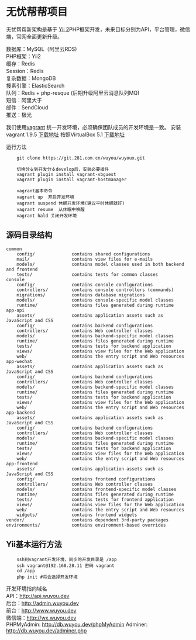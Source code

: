 无忧帮帮项目
===============================

无忧帮帮新架构是基于 [Yii 2](http://www.yiiframework.com/)PHP框架开发，未来目标分别为API，平台管理，微信端，官网全面更新升级。


数据库：MySQL（阿里云RDS)  
PHP框架：Yii2  
缓存：Redis  
Session：Redis  
复杂数据：MongoDB  
搜素引擎：ElasticSearch  
队列：Redis + php-resque (后期升级阿里云消息队列MQ)  
短信：阿里大于  
邮件：SendCloud  
推送：极光  


我们使用[vagrant](https://www.vagrantup.com/) 统一开发环境，必须确保团队成员的开发环境是一致。
安装vagrant 1.9.5 [下载地址](https://www.vagrantup.com/)
按照VirtualBox 5.1 [下载地址](https://www.virtualbox.org/wiki/Downloads)

运行方法
```$xslt
    git clone https://git.281.com.cn/wuyou/wuyoux.git
    
    切换分支到开发分支develop后，安装必要插件
    vagrant plugin install vagrant-vbguest
    vagrant plugin install vagrant-hostmanager
    
    vagrant基本命令
    vagrant up  开启开发环境
    vagrant suspend 休眠开发环境(建议平时休眠就好)
    vagrant resume  从休眠中唤醒
    vagrant hald 关闭开发环境
``` 


源码目录结构
-------------------

```
common
    config/              contains shared configurations
    mail/                contains view files for e-mails
    models/              contains model classes used in both backend and frontend
    tests/               contains tests for common classes    
console
    config/              contains console configurations
    controllers/         contains console controllers (commands)
    migrations/          contains database migrations
    models/              contains console-specific model classes
    runtime/             contains files generated during runtime
app-api
    assets/              contains application assets such as JavaScript and CSS
    config/              contains backend configurations
    controllers/         contains Web controller classes
    models/              contains backend-specific model classes
    runtime/             contains files generated during runtime
    tests/               contains tests for backend application    
    views/               contains view files for the Web application
    web/                 contains the entry script and Web resources
app-wechat
    assets/              contains application assets such as JavaScript and CSS
    config/              contains backend configurations
    controllers/         contains Web controller classes
    models/              contains backend-specific model classes
    runtime/             contains files generated during runtime
    tests/               contains tests for backend application    
    views/               contains view files for the Web application
    web/                 contains the entry script and Web resources
app-backend
    assets/              contains application assets such as JavaScript and CSS
    config/              contains backend configurations
    controllers/         contains Web controller classes
    models/              contains backend-specific model classes
    runtime/             contains files generated during runtime
    tests/               contains tests for backend application    
    views/               contains view files for the Web application
    web/                 contains the entry script and Web resources
app-frontend
    assets/              contains application assets such as JavaScript and CSS
    config/              contains frontend configurations
    controllers/         contains Web controller classes
    models/              contains frontend-specific model classes
    runtime/             contains files generated during runtime
    tests/               contains tests for frontend application
    views/               contains view files for the Web application
    web/                 contains the entry script and Web resources
    widgets/             contains frontend widgets
vendor/                  contains dependent 3rd-party packages
environments/            contains environment-based overrides
```

Yii基本运行方法
--------------------
```$xslt
    ssh到vagrant开发环境，同步的开发目录是 /app
    ssh vagrant@192.168.28.11 密码 vagrant
    cd /app 
    php init #将会选择开发环境 
```
开发环境指向域名  
API：http://api.wuyou.dev  
后台：http://admin.wuyou.dev  
前台：http://www.wuyou.dev  
微信端：http://wx.wuyou.dev  
PHPMyAdmin: http://db.wuyou.dev/phpMyAdmin
Adminer: http://db.wuyou.dev/adminer.php
````

